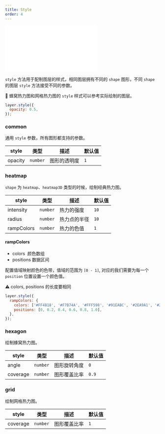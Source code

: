 ```yaml
---
title: Style
order: 4
---
```


<embed src="@/docs/api/common/style.md"></embed>

`style` 方法用于配制图层的样式，相同图层拥有不同的 `shape` 图形，不同 `shape` 的图层 `style` 方法接受不同的参数。

🌟 蜂窝热力图和网格热力图的 `style` 样式可以参考实际绘制的图层。

```js
layer.style({
  opacity: 0.5,
});
```

### common

通用 `style` 参数，所有图形都支持的参数。

| style   | 类型     | 描述         | 默认值 |
| ------- | -------- | ------------ | ------ |
| opacity | `number` | 图形的透明度 | `1`    |

### heatmap

`shape` 为 `heatmap`、`heatmap3D` 类型的时候，绘制经典热力图。

| style      | 类型     | 描述         | 默认值 |
| ---------- | -------- | ------------ | ------ |
| intensity  | `number` | 热力的强度   | `10`   |
| radius     | `number` | 热力点的半径 | `10`   |
| rampColors | `number` | 热力的色值   | `1`    |

#### rampColors

- colors  颜色数组
- positions 数据区间

配置值域映射颜色的色带，值域的范围为 `[0 - 1]`, 对应的我们需要为每一个 `position` 位置设置一个颜色值。

⚠️ colors, positions 的长度要相同

```javascript
layer.style({
  rampColors: {
    colors: ['#FF4818', '#F7B74A', '#FFF598', '#91EABC', '#2EA9A1', '#206C7C'],
    positions: [0, 0.2, 0.4, 0.6, 0.8, 1.0],
  },
});
```

### hexagon

绘制蜂窝热力图。

| style    | 类型     | 描述         | 默认值 |
| -------- | -------- | ------------ | ------ |
| angle    | `number` | 图形旋转角度 | `0`    |
| coverage | `number` | 图形覆盖比率 | `0.9`  |

### grid

绘制网格热力图。

| style    | 类型     | 描述         | 默认值 |
| -------- | -------- | ------------ | ------ |
| coverage | `number` | 图形覆盖比率 | `1`    |
